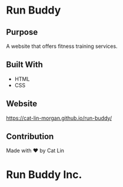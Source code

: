 # Run Buddy

## Purpose
A website that offers fitness training services.

## Built With
* HTML
* CSS

## Website
https://cat-lin-morgan.github.io/run-buddy/

## Contribution
Made with ❤️ by Cat Lin
# Run Buddy Inc.